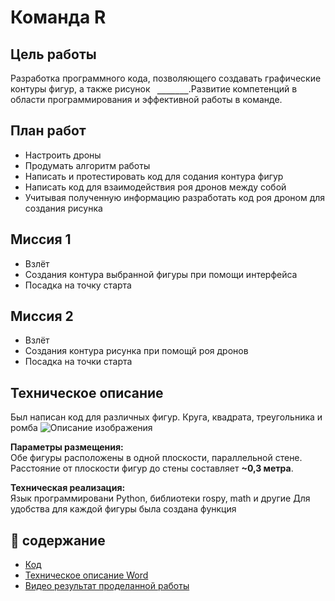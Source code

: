 # Команда R 

## Цель  работы

 Разработка программного кода, позволяющего создавать графические контуры фигур, а также рисунок **` _______​`** .Развитие компетенций в области программирования и эффективной работы в команде.

## План работ
* Настроить дроны
* Продумать алгоритм работы
* Написать и протестировать код для содания контура фигур
* Написать код для взаимодействия роя дронов между собой
* Учитывая полученную информацию разработать код роя дроном для создания рисунка
 

## Миссия 1
* Взлёт 
* Создания контура выбранной фигуры при помощи интерфейса 
* Посадка на точку старта

## Миссия 2
* Взлёт 
* Создания контура рисунка при помощй роя дронов
* Посадка на точки старта



## Техническое описание 
Был написан код для различных фигур. Круга, квадрата, треугольника и ромба
![Описание изображения](images/2.png)

**Параметры размещения:**  
Обе фигуры расположены в одной плоскости, параллельной стене.  
Расстояние от плоскости фигур до стены составляет **~0,3 метра**.
 

**Техническая реализация:**  
 Язык программировани Python, библиотеки rospy, math и другие
 Для удобства для каждой фигуры была создана функция

## 📖 содержание
  
* [Код ](program.py)
* [Техническое описание Word](https://github.com/Muha-bz/Team-R-afrthomatics/blob/main/Техническое%20описание.docx)
* [Видео результат проделанной работы](https://disk.yandex.ru/d/P7FZr041OZHhqg)
